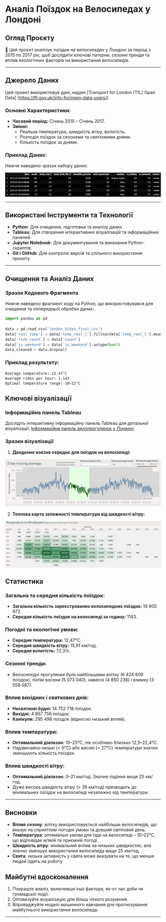 # Аналіз Поїздок на Велосипедах у Лондоні

## Огляд Проєкту

🌟 Цей проєкт аналізує поїздки на велосипедах у Лондоні за період з 2015 по 2017 рік, щоб дослідити ключові патерни, сезонні тренди та вплив екологічних факторів на використання велосипедів.

---

## Джерело Даних
Цей проект використовує дані, надані [Transport for London (TfL) Open Data] (https://tfl.gov.uk/info-for/open-data-users/).

### Основні Характеристики:
- **Часовий період:** Січень 2015 – Січень 2017.
- **Змінні:**
  - Реальна температура, швидкість вітру, вологість.
  - Розподіл поїздок за сезонами та святковими днями.
  - Кількість поїздок за днями.

### Приклад Даних:
Нижче наведено зразок набору даних:

![Приклад Даних](./Assets/bikes_head.png)

---

## Використані Інструменти та Технології
- **Python**: Для очищення, підготовки та аналізу даних.
- **Tableau**: Для створення інтерактивних візуалізацій та інформаційних панелей.
- **Jupyter Notebook**: Для документування та виконання Python-скриптів.
- **Git і GitHub**: Для контролю версій та спільного використання проєкту.

---

## Очищення та Аналіз Даних

### Зразок Кодового Фрагмента
Нижче наведено фрагмент коду на Python, що використовувався для очищення та попередньої обробки даних:

```python
import pandas as pd

data = pd.read_csv('london_bikes_final.csv')
data['real_temp'] = data['temp_real_C'].fillna(data['temp_real_C'].mean())
data['ride_count'] = data['count']
data['is_weekend'] = data['is_weekend'].astype(bool)
data_cleaned = data.dropna()
```
### Приклад результату:

```text
Average temperature: 12.47°C
Average rides per hour: 1,143
Optimal temperature range: 10–22°C
```

## Ключові візуалізації

### Інформаційна панель Tableau

Дослідіть інтерактивну інформаційну панель Tableau для детальної візуалізації:
[Інформаційна панель велопрогулянок у Лондоні](https://public.tableau.com/app/profile/kateryna.zahrebina/viz/LondonBikeRides_17377457774600/Dashboard1)

### Зразки візуалізації

1. **Дводенне ковзне середнє для поїздок на велосипеді:**

 ![Візуалізація ковзного середнього](Assets/Moving_Average.png)

2. **Теплова карта залежності температури від швидкості вітру:**

 ![Температура і швидкість вітру](Assets/Temperature_vs_Wind_Speed.png)

## Статистика

### Загальна та середня кількість поїздок:
- **Загальна кількість зареєстрованих велосипедних поїздок:** 19 905 972.
- **Середня кількість поїздок на велосипеді за годину:** 1143.

### Погодні та екологічні умови:
- **Середня температура:** 12,47°C.
- **Середня швидкість вітру:** 15,91 км/год.
- **Середня вологість:** 72,3%.

### Сезонні тренди:
- Велосипедні прогулянки були найбільшими влітку (6 424 609 поїздок), потім восени (5 073 040), навесні (4 850 236) і взимку (3 558 087).

### Вплив вихідних і святкових днів:
- **Несвяткові будні:** 14 752 718 поїздок.
- **Вихідні:** 4 857 756 поїздок.
- **Канікули:** 295 498 поїздок (відносно низький вплив).

### Вплив температури:
- **Оптимальний діапазон:** 10–25°C, пік особливо близько 12,5–22,4°C.
- Надзвичайно низькі (< 5°C) або високі (> 27°C) температури значно зменшують кількість поїздок.

### Вплив швидкості вітру:
- **Оптимальний діапазон:** 0–21 км/год. Значне падіння вище 25 км/год.
- Дуже висока швидкість вітру (> 39 км/год) призводить до мінімальних поїздок на велосипеді незалежно від температури.



---
## Висновки

- **Вплив сезону**: влітку використовується найбільше велосипедів, що вказує на сприятливі погодні умови та довший світловий день.
- **Температура**: оптимальні умови для їзди на велосипеді – 10–22°C, що відповідає м’якій та приємній погоді.
- **Швидкість вітру**: мінімальний вплив на низьких швидкостях, але значно зменшує використання велосипеда вище 25 км/год.
- **Свята**: низька активність у свята може вказувати на те, що менше людей їздять на роботу

## Майбутні вдосконалення

1. Покращте аналіз, включивши інші фактори, як-от час доби чи громадські події.
2. Оптимізуйте візуалізацію для більш чіткого розуміння.
3. Впроваджуйте моделі машинного навчання для прогнозування майбутнього використання велосипеда.
---